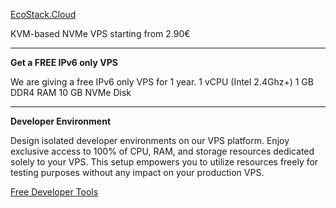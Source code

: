 
[EcoStack.Cloud](https://ecostack.cloud)

KVM-based NVMe VPS starting from 2.90€

---

**Get a FREE IPv6 only VPS**

We are giving a free IPv6 only VPS for 1 year.
1 vCPU (Intel 2.4Ghz+)
1 GB DDR4 RAM
10 GB NVMe Disk

---

**Developer Environment**

Design isolated developer environments on our VPS platform. Enjoy exclusive access to 100% of CPU, RAM, and storage resources dedicated solely to your VPS. This setup empowers you to utilize resources freely for testing purposes without any impact on your production VPS.

[Free Developer Tools](https://ecostack.cloud/free-developer-tools.html)
